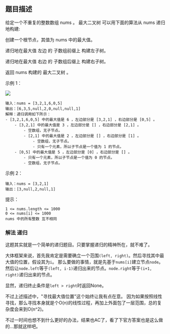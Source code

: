 ## 题目描述
给定一个不重复的整数数组 nums 。 最大二叉树 可以用下面的算法从 nums 递归地构建:

创建一个根节点，其值为 nums 中的最大值。

递归地在最大值 左边 的 子数组前缀上 构建左子树。

递归地在最大值 右边 的 子数组后缀上 构建右子树。

返回 nums 构建的 最大二叉树 。

示例 1：

![](https://assets.leetcode.com/uploads/2020/12/24/tree1.jpg)
```
输入：nums = [3,2,1,6,0,5]
输出：[6,3,5,null,2,0,null,null,1]
解释：递归调用如下所示：
- [3,2,1,6,0,5] 中的最大值是 6 ，左边部分是 [3,2,1] ，右边部分是 [0,5] 。
    - [3,2,1] 中的最大值是 3 ，左边部分是 [] ，右边部分是 [2,1] 。
        - 空数组，无子节点。
        - [2,1] 中的最大值是 2 ，左边部分是 [] ，右边部分是 [1] 。
            - 空数组，无子节点。
            - 只有一个元素，所以子节点是一个值为 1 的节点。
    - [0,5] 中的最大值是 5 ，左边部分是 [0] ，右边部分是 [] 。
        - 只有一个元素，所以子节点是一个值为 0 的节点。
        - 空数组，无子节点。
```
示例 2：
```
输入：nums = [3,2,1]
输出：[3,null,2,null,1]
```

提示：
```
1 <= nums.length <= 1000
0 <= nums[i] <= 1000
nums 中的所有整数 互不相同
```

### 解法 递归
这题其实就是一个简单的递归题目。只要掌握递归的精神所在，就不难了。

大体框架来说，首先我肯定是需要确立一个范围`(left, right)`。然后寻找其中最大值的位置，假设其为`i`。
那么要做的事情，就是先基于`nums[i]`建立节点`node`。
然后让`node.left`等于`(left, i-1)`递归出来的节点。`node.right`等于`(i+1, right)`递归出来的节点。

显然，递归终止条件是`left > right`时返回None。

不过上述描述中，"寻找最大值位置"这个始终让我有点在意。
因为如果按照线性寻找，那么寻找本身就是个O(n)的线性过程，再加上外面包了一层范围，总的复杂度会来到O(n^2)。

不过一时间也想不到什么更好的办法，结果也AC了，看了下官方答案也是这么做的…那就这样吧。
